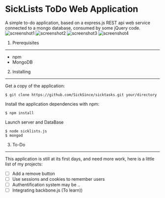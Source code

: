 SickLists ToDo Web Application
=============================

A simple to-do application, based on a express.js REST api web service connected to a mongo database, consumed by some jQuery code.
![screenshot1]('http://tinypic.com?ref=20za4c1')
![screenshot2]('http://tinypic.com?ref=2rpeb88')
![screenshot3]('http://tinypic.com?ref=rsd2es')
![screenshot4]('http://tinypic.com?ref=jrxhza')

1) Prerequisites
----------------

* npm
* MongoDB


2) Installing 
-------------

Get a copy of the application:

    $ git clone https://github.com/SickSince/sicktasks.git your/directory

Install the application dependencies with npm:

    $ npm install

Launch server and DataBase

    $ node sicklists.js
    $ mongod


3) To-Do
--------

This application is still at its first days, and need more work, here is a little list of my projects:

- [ ] Add a remove button
- [ ] Use sessions and cookies to remember users
- [ ] Authentification system may be ..
- [ ] Integrating backbone.js (To learn))
